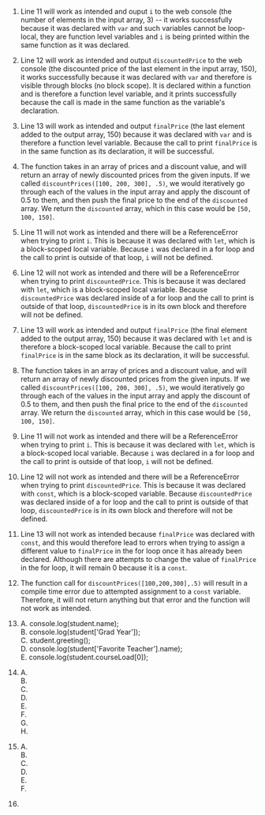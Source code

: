 1. Line 11 will work as intended and ouput `i` to the web console (the number of elements in the input array, 3) -- it works successfully because it was declared with `var` and such variables cannot be loop-local, they are function level variables and `i` is being printed within the same function as it was declared.

2. Line 12 will work as intended and output `discountedPrice` to the web console (the discounted price of the last element in the input array, 150), it works successfully because it was declared with `var` and therefore is visible through blocks (no block scope). It is declared within a function and is therefore a function level variable, and it prints successfully because the call is made in the same function as the variable's declaration.

3. Line 13 will work as intended and output `finalPrice` (the last element added to the output array, 150) because it was declared with `var` and is therefore a function level variable. Because the call to print `finalPrice` is in the same function as its declaration, it will be successful.

4. The function takes in an array of prices and a discount value, and will return an array of newly discounted prices from the given inputs. If we called `discountPrices([100, 200, 300], .5)`, we would iteratively go through each of the values in the input array and apply the discount of 0.5 to them, and then push the final price to the end of the `discounted` array. We return the `discounted` array, which in this case would be `[50, 100, 150]`.

5. Line 11 will not work as intended and there will be a ReferenceError when trying to print `i`. This is because it was declared with `let`, which is a block-scoped local variable. Because `i` was declared in a for loop and the call to print is outside of that loop, `i` will not be defined.

6. Line 12 will not work as intended and there will be a ReferenceError when trying to print `discountedPrice`. This is because it was declared with `let`, which is a block-scoped local variable. Because `discountedPrice` was declared inside of a for loop and the call to print is outside of that loop, `discountedPrice` is in its own block and therefore will not be defined.

7. Line 13 will work as intended and output `finalPrice` (the final element added to the output array, 150) because it was declared with `let` and is therefore a block-scoped local variable. Because the call to print `finalPrice` is in the same block as its declaration, it will be successful.

8. The function takes in an array of prices and a discount value, and will return an array of newly discounted prices from the given inputs. If we called `discountPrices([100, 200, 300], .5)`, we would iteratively go through each of the values in the input array and apply the discount of 0.5 to them, and then push the final price to the end of the `discounted` array. We return the `discounted` array, which in this case would be `[50, 100, 150]`.

9. Line 11 will not work as intended and there will be a ReferenceError when trying to print `i`. This is because it was declared with `let`, which is a block-scoped local variable. Because `i` was declared in a for loop and the call to print is outside of that loop, `i` will not be defined.

10. Line 12 will not work as intended and there will be a ReferenceError when trying to print `discountedPrice`. This is because it was declared with `const`, which is a block-scoped variable. Because `discountedPrice` was declared inside of a for loop and the call to print is outside of that loop, `discountedPrice` is in its own block and therefore will not be defined.

11. Line 13 will not work as intended because `finalPrice` was declared with `const`, and this would therefore lead to errors when trying to assign a different value to `finalPrice` in the for loop once it has already been declared. Although there are attempts to change the value of `finalPrice` in the for loop, it will remain 0 because it is a `const`.

12. The function call for `discountPrices([100,200,300],.5)` will result in a compile time error due to attempted assignment to a `const` variable. Therefore, it will not return anything but that error and the function will not work as intended.

13. A. console.log(student.name); <br>
    B. console.log(student['Grad Year']); <br>
    C. student.greeting(); <br>
    D. console.log(student['Favorite Teacher'].name); <br>
    E. console.log(student.courseLoad[0]);
    
14. A.<br>
    B.<br>
    C.<br>
    D.<br>
    E.<br>
    F.<br>
    G.<br>
    H.
    
15. A.<br>
    B.<br>
    C.<br>
    D.<br>
    E.<br>
    F.
    
16. 
